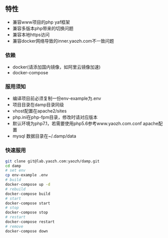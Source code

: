 ## 特性
* 兼容www项目的php yaf框架
* 兼容多版本php带来的切换问题
* 兼容本地https访问
* 兼容docker网络导致的inner.yaozh.com不一致问题

### 依赖
* docker(请添加国内镜像，如阿里云镜像加速)
* docker-compose

### 服用须知
* 编译项目前必须复制一份env-example为.env
* 项目目录在damp目录同级
* vhost配置在apache2/sites
* php.ini在php-fpm目录，修改时请对应版本
* 默认环境为php7.1，若需要使用php5.6参考www.yaozh.com.conf apache配置
* mysql 数据目录在~/.damp/data

### 快速服用
``` bash
git clone git@lab.yaozh.com:yaozh/damp.git
cd damp
# set env
cp env-example .env
# build
docker-compose up -d
# rebuild
docker-compose build
# start
docker-compose start
# stop
docker-compose stop
# restart
docker-compose restart
# remove
docker-compose down
